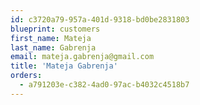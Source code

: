 ```yaml
---
id: c3720a79-957a-401d-9318-bd0be2831803
blueprint: customers
first_name: Mateja
last_name: Gabrenja
email: mateja.gabrenja@gmail.com
title: 'Mateja Gabrenja'
orders:
  - a791203e-c382-4ad0-97ac-b4032c4518b7
---
```


